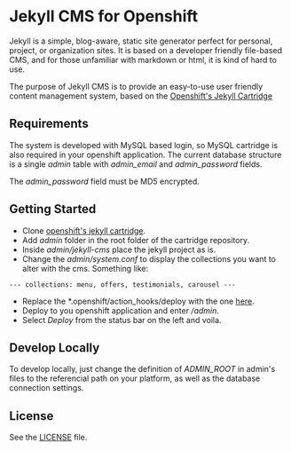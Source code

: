 # Jekyll CMS for Openshift

Jekyll is a simple, blog-aware, static site generator perfect for personal, project, or organization sites. It is based on a developer friendly file-based CMS, and for those unfamiliar with markdown or html, it is kind of hard to use. 

The purpose of Jekyll CMS is to provide an easy-to-use user friendly content management system, based on the [Openshift's Jekyll Cartridge](https://github.com/openshift-quickstart/jekyll-openshift)

## Requirements
The system is developed with MySQL based login, so MySQL cartridge is also required in your openshift application. The current database structure is a single *admin* table with *admin_email* and *admin_password* fields.

The *admin_password* field must be MD5 encrypted.

## Getting Started

* Clone [openshift's jekyll cartridge](https://github.com/openshift-quickstart/jekyll-openshift). 
* Add *admin* folder in the root folder of the cartridge repository.
* Inside *admin/jekyll-cms* place the jekyll project as is.
* Change the *admin/system.conf* to display the collections you want to alter with the cms. Something like: 

`---
    collections: menu, offers, testimonials, carousel
---`

* Replace the *.openshift/action_hooks/deploy with the one [here](.openshift/action_hooks/deploy).
* Deploy to you openshift application and enter */admin*.
* Select *Deploy* from the status bar on the left and voila.

## Develop Locally
To develop locally, just change the definition of *ADMIN_ROOT* in admin's files to the referencial path on your platform, as well as the database connection settings.

## License

See the [LICENSE](LICENSE) file.